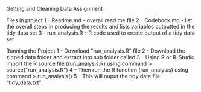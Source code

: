 
Getting and Cleaning Data Assignment

Files in project
1 - Readme.md - overall read me file
2 - Codebook.md - list the overall steps in producing the results
and lists variables outputted in the tidy data set
3 - run_analysis.R - R code used to create output of a tidy data set

Running the Project
1 - Download "run_analysis.R" file 
2 - Download the zipped data folder and extract into sub folder called 
3 - Using R or R-Studio import the R source file (run_analysis.R) 
using command > source("run_analysis.R")
4  - Then run the R function (run_analysis)
using command > run_analysis()
5 - This will ouput the tidy data file "tidy_data.txt"
 